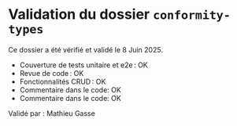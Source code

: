 # Validation du dossier `conformity-types`

Ce dossier a été vérifié et validé le 8 Juin 2025.

- Couverture de tests unitaire et e2e : OK
- Revue de code : OK
- Fonctionnalités CRUD : OK
- Commentaire dans le code: OK
- Commentaire dans le code: OK

Validé par : Mathieu Gasse
